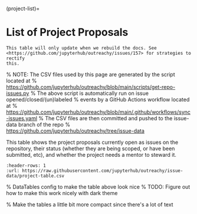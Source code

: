 (project-list)=

# List of Project Proposals

```{warning}
This table will only update when we rebuild the docs. See
<https://github.com/jupyterhub/outreachy/issues/157> for strategies to rectify
this.
```

% NOTE: The CSV files used by this page are generated by the script located at
% https://github.com/jupyterhub/outreachy/blob/main/scripts/get-repo-issues.py
% The above script is automatically run on issue opened/closed/(un)labeled
% events by a GitHub Actions workflow located at
% https://github.com/jupyterhub/outreachy/blob/main/.github/workflows/sync-issues.yaml
% The CSV files are then committed and pushed to the issue-data branch of the repo
% https://github.com/jupyterhub/outreachy/tree/issue-data

This table shows the project proposals currently open as issues on the repository,
their status (whether they are being scoped, or have been submitted, etc), and
whether the project needs a mentor to steward it.

<div class="full-width project-table">

```{csv-table}
:header-rows: 1
:url: https://raw.githubusercontent.com/jupyterhub/outreachy/issue-data/project-table.csv
```

</div>

% DataTables config to make the table above look nice
% TODO: Figure out how to make this work nicely with dark theme

<link rel="stylesheet"
      href="https://cdn.datatables.net/1.10.24/css/jquery.dataTables.min.css">
<script type="text/javascript"
        src="https://cdn.datatables.net/1.10.24/js/jquery.dataTables.min.js"></script>

<script>
$(document).ready( function () {
    $('.project-table table').DataTable( {
        "order": [[ 0, "template" ]],
        "pageLength": 25
    });
} );
</script>

% Make the tables a little bit more compact since there's a lot of text

<style>
    table {
        font-size: .7em;
    }

    table th, table td {
        padding: 0;
    }
</style>
